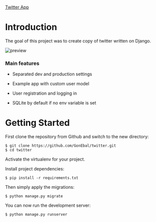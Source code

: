 [Twitter App](https://github.com/GonEbal/twitter)

# Introduction

The goal of this project was to create copy of twitter written on Django.

![preview](_screenshots/preview.png?raw=true "Title")

### Main features

* Separated dev and production settings

* Example app with custom user model

* User registration and logging in

* SQLite by default if no env variable is set


# Getting Started

First clone the repository from Github and switch to the new directory:

    $ git clone https://github.com/GonEbal/twitter.git
    $ cd twitter
    
Activate the virtualenv for your project.
    
Install project dependencies:

    $ pip install -r requirements.txt
    
    
Then simply apply the migrations:

    $ python manage.py migrate
    

You can now run the development server:

    $ python manage.py runserver
